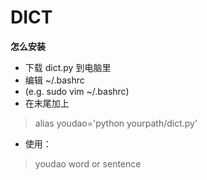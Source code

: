 DICT
====

**怎么安装**

- 下载 dict.py 到电脑里
- 编辑 ~/.bashrc
- (e.g. sudo vim ~/.bashrc)
- 在末尾加上

>alias youdao='python yourpath/dict.py'

- 使用：

>youdao word or sentence
